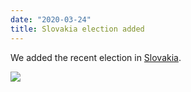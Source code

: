 ```yaml
---
date: "2020-03-24"
title: Slovakia election added
---
```


We added the recent election in [Slovakia](http://www.parlgov.org/explore/svk/election/2020-02-29/).

![](/images/parliament-sweden.jpg)

